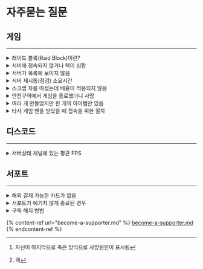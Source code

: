 # 자주묻는 질문

## 게임 <a href="#game" id="game"></a>

***

<details>

<summary>레이드 블록(Raid Block)이란?</summary>

레이드 블록은 집을 때리거나 집이 공격당하면 발생한다. 이 동안에는 전투 공정성 및 도주 예방을 위해tp 및 일부 편의 기능을 사용할 수 없다.

</details>

<details>

<summary>서버에 접속되지 않거나 렉이 심함</summary>

* 디도스를 맞고 있는 것일 수 있다. 디도스의 경우 해결이 어렵기에 잠시 접속할 수 없고 다른 문제요소가 있다면 확인 후 디스코드 공지 채널에 메시지가 발행된다.
* [#connection-requirements](feature.md#connection-requirements "mention")을 충족하지 않는 것일 수 있다. VAC 차단의 경우 어떤 식으로든 서버에 접속이 불가능하다.

</details>

<details>

<summary>서버가 목록에 보이지 않음</summary>

러스트 검색 옵션에서 기본적으로 빈 서버를 표시하고 있지 않기 때문일 수 있다. **빈 서버 표시(Show Empty)**를 켜면 보일 수도있다.

<img src="https://i.imgur.com/m71QnQm.png" alt="" data-size="original">

</details>

<details>

<summary>서버 재시동(점검) 소요시간</summary>

서버가 정상적인 경우 최대 30분 이내에 재시동이 완료된다.

</details>

<details>

<summary>스크랩 차를 마셨는데 배율이 적용되지 않음</summary>

기술적인 한계로 인해 차(Tea)에 대한 배율 지원은 하지 않는다.

</details>

<details>

<summary>안전구역에서 게임을 종료했더니 사망</summary>

안전구역에서 게임을 종료하면 자동으로 사망한다. 이는 러스트의 기본 기능으로 추측컨데 NPC나 플레이어가 아닌 [시스템에 의해 자동 사망](#user-content-fn-1)[^1]하는 것으로 보인다. 공식 서버에도 동일하게 적용된다.

</details>

<details>

<summary>여러 개 만들었지만 한 개의 아이템만 있음</summary>

<img src=".gitbook/assets/image (16).png" alt="" data-size="original">

유자차서버에는 [스택](feature.md#scale-speed)이 적용되어 있기 때문에 아이템을 겹칠 수 있다. 같은 내구도인 아이템이 겹쳐져서 한 개라고 착각할 수 있다. 제작된 아이템을 클릭해보면 제작한 개수만큼의 아이템이 모두 있다.

</details>

<details>

<summary>타사 게임 밴을 받았을 때 접속을 위한 절차</summary>

![](<.gitbook/assets/안내 (1).png>)![](.gitbook/assets/안내2.png)

스팀에서 내 프로필에 접근한다. 그리고 차단 기록 보기 버튼을 통해 밴 기록 화면에 접근한다. 그러면 어떤 게임에서 차단을 받았는지 확인되는데, 이때 이 스팀 화면을 전체 캡처하여 관리자에게 전송하면 확인되는대로 화이트리스트에 등록된다.

</details>

## 디스코드 <a href="#discord" id="discord"></a>

***

<details>

<summary>서버상태 채널에 있는 평균 FPS</summary>

서버상태중 평균 FPS라는 항목이 있다. 클라이언트의 최대 FPS에는 영향을 주지 않지만 20FPS 이하로 내려갈 경우 클라이언트의 성능에 영향[^2]을 줄 수 있다.

</details>

## 서포트 <a href="#support" id="support"></a>

***

<details>

<summary>해외 결제 가능한 카드가 없음</summary>

결제수단 중 하나로 결제하고 본인의 스팀 아이디로 로그인하면 결과적으로 본인이 후원한 것이 된다. 또는 [#supportmethod](become-a-supporter.md#supportmethod "mention")중 다른 방법을 사용할 수도 있다.

</details>

<details>

<summary>서포트가 예기치 않게 종료된 경우</summary>

관리자의 승인을 거쳐 최대 1일 이내 원하는 서포트 혜택 복구 시점을 선택할 수 있다. 예기치 않게 종료된 시점부터 서포트 혜택 복구 시점까지의 시간만큼 추가로 서포트 혜택이 제공된다.

</details>

<details>

<summary>구독 해지 방법</summary>

<img src="https://i.imgur.com/UEX0ZPi.png" alt="" data-size="original">\
결제시 발송 된 이메일에 있는 버튼을 눌러 언제든지 요금 청구를 취소할 수 있다.

</details>

{% content-ref url="become-a-supporter.md" %}
[become-a-supporter.md](become-a-supporter.md)
{% endcontent-ref %}

[^1]: 자신이 마지막으로 죽은 방식으로 사망원인이 표시됨

[^2]: 렉
